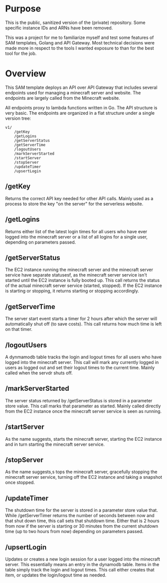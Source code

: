 # Purpose

This is the public, sanitized version of the (private) repository. Some specific instance IDs and ARNs have been removed.

This was a project for me to familiarize myself and test some features of SAM templates, Golang and API Gateway. Most technical decisions were made more in respect to the tools I wanted exposure to than for the best tool for the job.

# Overview

This SAM template deploys an API over API Gateway that includes several endpoints used for managing a minecraft server and website. The endpoints are largely called from the Minecraft website.

All endpoints proxy to lambda functions written in Go. The API structure is very basic. The endpoints are organized in a flat structure under a single version tree:

```
v1/
    /getKey
    /getLogins
    /getServerStatus
    /getServerTime
    /logoutUsers
    /markServerStarted
    /startServer
    /stopServer
    /updateTimer
    /upsertLogin
```

## /getKey

Returns the correct API key needed for other API calls. Mainly used as a process to store the key "on the server" for the serverless website.

## /getLogins

Returns either list of the latest login times for all users who have ever logged into the minecraft server or a list of all logins for a single user, depending on parameters passed.

## /getServerStatus

The EC2 instance running the minecraft server and the minecraft server service have separate statusesf, as the minecraft server service isn't started until the EC2 instance is fully booted up. This call returns the status of the actual minecraft server service (started, stopped). If the EC2 instance is starting or stopping, it returns starting or stopping accordingly.

## /getServerTime

The server start event starts a timer for 2 hours after which the server will automatically shut off (to save costs). This call returns how much time is left on that timer.

## /logoutUsers

A dynmamodb table tracks the login and logout times for all users who have logged into the minecraft server. This call will mark any currently logged in users as logged out and set their logout times to the current time. Mainly called when the servdr shuts off.

## /markServerStarted

The server status returned by /getServerStatus is stored in a parameter store value. This call marks that parameter as started. Mainly called directly from the EC2 instance once the minecraft server service is seen as running.

## /startServer

As the name suggests, starts the minecraft server, starting the EC2 instance and in turn starting the minecraft server service.

## /stopServer

As the name suggests,s tops the minecraft server, gracefully stopping the minecraft server service, turning off the EC2 instance and taking a snapshot once stopped.

## /updateTimer

The shutdown time for the server is stored in a parameter store value that. While /getServerTimer returns the number of seconds between now and that shut down time, this call sets that shutdown time. Either that is 2 hours from now if the server is starting or 30 minutes from the current shutdown time (up to two hours from now) depending on parameters passed.

## /upsertLogin

Updates or creates a new login session for a user logged into the minecraft server. This essentially means an entry in the dynamodb table. Items in the table simply track the login and logout times. This call either creates that item, or updates the login/logout time as needed.
